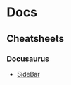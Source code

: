 # Docs

## Cheatsheets
### Docusaurus
- [SideBar](https://docusaurus.io/docs/next/api/plugins/@docusaurus/plugin-content-docs#sidebar_position)
